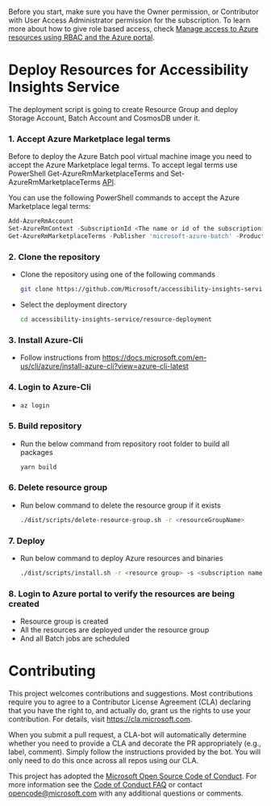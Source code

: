 <!--
Copyright (c) Microsoft Corporation. All rights reserved.
Licensed under the MIT License.
-->

Before you start, make sure you have the Owner permission, or Contributor with User Access Administrator permission for the subscription. To learn more about how to give role based access, check [Manage access to Azure resources using RBAC and the Azure portal](https://docs.microsoft.com/en-us/azure/role-based-access-control/role-assignments-portal).

# Deploy Resources for Accessibility Insights Service

The deployment script is going to create Resource Group and deploy Storage Account, Batch Account and CosmosDB under it.

### 1. Accept Azure Marketplace legal terms

Before to deploy the Azure Batch pool virtual machine image you need to accept the Azure Marketplace legal terms. To accept legal terms use PowerShell Get-AzureRmMarketplaceTerms and Set-AzureRmMarketplaceTerms [API](https://go.microsoft.com/fwlink/?linkid=862451).

You can use the following PowerShell commands to accept the Azure Marketplace legal terms:

```PowerShell
Add-AzureRmAccount
Set-AzureRmContext -SubscriptionId <The name or id of the subscription> -TenantId <Tenant name or ID>
Get-AzureRmMarketplaceTerms -Publisher 'microsoft-azure-batch' -Product 'ubuntu-server-container' -Name '16-04-lts' | Set-AzureRmMarketplaceTerms -Accept
```

### 2. Clone the repository

-   Clone the repository using one of the following commands
    ```bash
    git clone https://github.com/Microsoft/accessibility-insights-service.git
    ```
-   Select the deployment directory
    ```bash
    cd accessibility-insights-service/resource-deployment
    ```

### 3. Install Azure-Cli

-   Follow instructions from https://docs.microsoft.com/en-us/cli/azure/install-azure-cli?view=azure-cli-latest

### 4. Login to Azure-Cli

-   ```bash
    az login
    ```

### 5. Build repository

-   Run the below command from repository root folder to build all packages

    ```bash
    yarn build
    ```

### 6. Delete resource group

-   Run below command to delete the resource group if it exists

    ```bash
    ./dist/scripts/delete-resource-group.sh -r <resourceGroupName>
    ```

### 7. Deploy

-   Run below command to deploy Azure resources and binaries

    ```bash
    ./dist/scripts/install.sh -r <resource group> -s <subscription name or id> -l <location>
    ```

### 8. Login to Azure portal to verify the resources are being created

-   Resource group is created
-   All the resources are deployed under the resource group
-   And all Batch jobs are scheduled

# Contributing

This project welcomes contributions and suggestions. Most contributions require you to agree to a
Contributor License Agreement (CLA) declaring that you have the right to, and actually do, grant us
the rights to use your contribution. For details, visit https://cla.microsoft.com.

When you submit a pull request, a CLA-bot will automatically determine whether you need to provide
a CLA and decorate the PR appropriately (e.g., label, comment). Simply follow the instructions
provided by the bot. You will only need to do this once across all repos using our CLA.

This project has adopted the [Microsoft Open Source Code of Conduct](https://opensource.microsoft.com/codeofconduct/).
For more information see the [Code of Conduct FAQ](https://opensource.microsoft.com/codeofconduct/faq/) or
contact [opencode@microsoft.com](mailto:opencode@microsoft.com) with any additional questions or comments.

